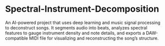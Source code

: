 # Spectral-Instrument-Decomposition
An AI-powered project that uses deep learning and music signal processing to deconstruct songs. It segments audio into beats, analyzes spectral features to gauge instrument density and note details, and exports a DAW-compatible MIDI file for visualizing and reconstructing the song’s structure.
